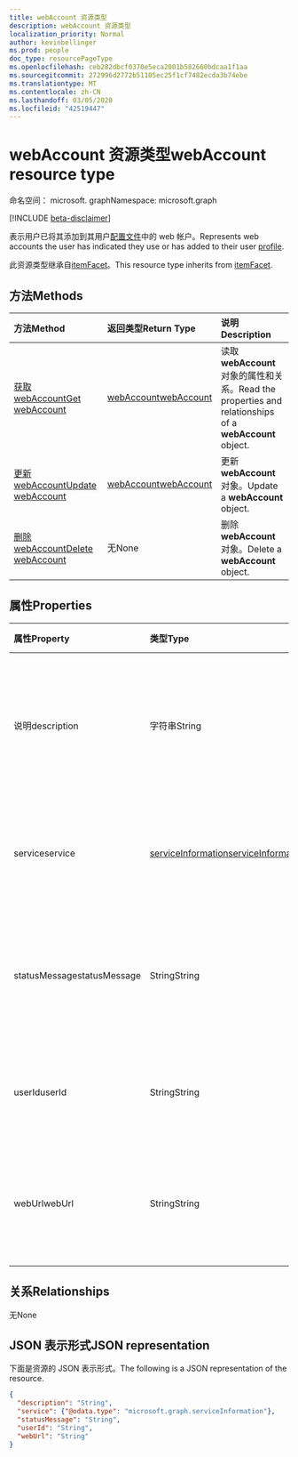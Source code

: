 ```yaml
---
title: webAccount 资源类型
description: webAccount 资源类型
localization_priority: Normal
author: kevinbellinger
ms.prod: people
doc_type: resourcePageType
ms.openlocfilehash: ceb282dbcf0370e5eca2001b582660bdcaa1f1aa
ms.sourcegitcommit: 272996d2772b51105ec25f1cf7482ecda3b74ebe
ms.translationtype: MT
ms.contentlocale: zh-CN
ms.lasthandoff: 03/05/2020
ms.locfileid: "42519447"
---
```

# <a name="webaccount-resource-type"></a><span data-ttu-id="f6197-103">webAccount 资源类型</span><span class="sxs-lookup"><span data-stu-id="f6197-103">webAccount resource type</span></span>

<span data-ttu-id="f6197-104">命名空间： microsoft. graph</span><span class="sxs-lookup"><span data-stu-id="f6197-104">Namespace: microsoft.graph</span></span>

[!INCLUDE [beta-disclaimer](../../includes/beta-disclaimer.md)]

<span data-ttu-id="f6197-105">表示用户已将其添加到其用户[配置文件](profile.md)中的 web 帐户。</span><span class="sxs-lookup"><span data-stu-id="f6197-105">Represents web accounts the user has indicated they use or has added to their user [profile](profile.md).</span></span>

<span data-ttu-id="f6197-106">此资源类型继承自[itemFacet](itemfacet.md)。</span><span class="sxs-lookup"><span data-stu-id="f6197-106">This resource type inherits from [itemFacet](itemfacet.md).</span></span>

## <a name="methods"></a><span data-ttu-id="f6197-107">方法</span><span class="sxs-lookup"><span data-stu-id="f6197-107">Methods</span></span>

| <span data-ttu-id="f6197-108">方法</span><span class="sxs-lookup"><span data-stu-id="f6197-108">Method</span></span>                                     | <span data-ttu-id="f6197-109">返回类型</span><span class="sxs-lookup"><span data-stu-id="f6197-109">Return Type</span></span>                 | <span data-ttu-id="f6197-110">说明</span><span class="sxs-lookup"><span data-stu-id="f6197-110">Description</span></span>                                             |
|:-------------------------------------------|:----------------------------|:--------------------------------------------------------|
| [<span data-ttu-id="f6197-111">获取 webAccount</span><span class="sxs-lookup"><span data-stu-id="f6197-111">Get webAccount</span></span>](../api/webaccount-get.md) | [<span data-ttu-id="f6197-112">webAccount</span><span class="sxs-lookup"><span data-stu-id="f6197-112">webAccount</span></span>](webaccount.md) | <span data-ttu-id="f6197-113">读取**webAccount**对象的属性和关系。</span><span class="sxs-lookup"><span data-stu-id="f6197-113">Read the properties and relationships of a **webAccount** object.</span></span> |
| [<span data-ttu-id="f6197-114">更新 webAccount</span><span class="sxs-lookup"><span data-stu-id="f6197-114">Update webAccount</span></span>](../api/webaccount-update.md)      | [<span data-ttu-id="f6197-115">webAccount</span><span class="sxs-lookup"><span data-stu-id="f6197-115">webAccount</span></span>](webaccount.md) | <span data-ttu-id="f6197-116">更新**webAccount**对象。</span><span class="sxs-lookup"><span data-stu-id="f6197-116">Update a **webAccount** object.</span></span>                               |
| [<span data-ttu-id="f6197-117">删除 webAccount</span><span class="sxs-lookup"><span data-stu-id="f6197-117">Delete webAccount</span></span>](../api/webaccount-delete.md)      | <span data-ttu-id="f6197-118">无</span><span class="sxs-lookup"><span data-stu-id="f6197-118">None</span></span>                        | <span data-ttu-id="f6197-119">删除**webAccount**对象。</span><span class="sxs-lookup"><span data-stu-id="f6197-119">Delete a **webAccount** object.</span></span>                               |

## <a name="properties"></a><span data-ttu-id="f6197-120">属性</span><span class="sxs-lookup"><span data-stu-id="f6197-120">Properties</span></span>

| <span data-ttu-id="f6197-121">属性</span><span class="sxs-lookup"><span data-stu-id="f6197-121">Property</span></span>     | <span data-ttu-id="f6197-122">类型</span><span class="sxs-lookup"><span data-stu-id="f6197-122">Type</span></span>                                      | <span data-ttu-id="f6197-123">说明</span><span class="sxs-lookup"><span data-stu-id="f6197-123">Description</span></span>                                                                                    |
|:-------------|:------------------------------------------|:-----------------------------------------------------------------------------------------------|
|<span data-ttu-id="f6197-124">说明</span><span class="sxs-lookup"><span data-stu-id="f6197-124">description</span></span>   |<span data-ttu-id="f6197-125">字符串</span><span class="sxs-lookup"><span data-stu-id="f6197-125">String</span></span>                                     | <span data-ttu-id="f6197-126">包含用户为所引用服务上的帐户提供的说明。</span><span class="sxs-lookup"><span data-stu-id="f6197-126">Contains the description the user has provided for the account on the service being referenced.</span></span>|
|<span data-ttu-id="f6197-127">service</span><span class="sxs-lookup"><span data-stu-id="f6197-127">service</span></span>       |[<span data-ttu-id="f6197-128">serviceInformation</span><span class="sxs-lookup"><span data-stu-id="f6197-128">serviceInformation</span></span>](serviceinformation.md)| <span data-ttu-id="f6197-129">包含有关要关联的服务的基本详细信息。</span><span class="sxs-lookup"><span data-stu-id="f6197-129">Contains basic detail about the service that is being associated.</span></span>                              |
|<span data-ttu-id="f6197-130">statusMessage</span><span class="sxs-lookup"><span data-stu-id="f6197-130">statusMessage</span></span> |<span data-ttu-id="f6197-131">String</span><span class="sxs-lookup"><span data-stu-id="f6197-131">String</span></span>                                     | <span data-ttu-id="f6197-132">包含来自云服务的状态邮件（如果提供或已同步）。</span><span class="sxs-lookup"><span data-stu-id="f6197-132">Contains a status message from the cloud service if provided or synchronized.</span></span>                  |
|<span data-ttu-id="f6197-133">userId</span><span class="sxs-lookup"><span data-stu-id="f6197-133">userId</span></span>        |<span data-ttu-id="f6197-134">String</span><span class="sxs-lookup"><span data-stu-id="f6197-134">String</span></span>                                     | <span data-ttu-id="f6197-135">为 webaccount 显示的用户名。</span><span class="sxs-lookup"><span data-stu-id="f6197-135">The user name  displayed for the webaccount.</span></span>                                    |
|<span data-ttu-id="f6197-136">webUrl</span><span class="sxs-lookup"><span data-stu-id="f6197-136">webUrl</span></span>        |<span data-ttu-id="f6197-137">String</span><span class="sxs-lookup"><span data-stu-id="f6197-137">String</span></span>                                     | <span data-ttu-id="f6197-138">包含指向云服务上的用户配置文件的链接（如果存在）。</span><span class="sxs-lookup"><span data-stu-id="f6197-138">Contains a link to the user's profile on the cloud service if one exists.</span></span>                       |

## <a name="relationships"></a><span data-ttu-id="f6197-139">关系</span><span class="sxs-lookup"><span data-stu-id="f6197-139">Relationships</span></span>

<span data-ttu-id="f6197-140">无</span><span class="sxs-lookup"><span data-stu-id="f6197-140">None</span></span>

## <a name="json-representation"></a><span data-ttu-id="f6197-141">JSON 表示形式</span><span class="sxs-lookup"><span data-stu-id="f6197-141">JSON representation</span></span>

<span data-ttu-id="f6197-142">下面是资源的 JSON 表示形式。</span><span class="sxs-lookup"><span data-stu-id="f6197-142">The following is a JSON representation of the resource.</span></span>

<!-- {
  "blockType": "resource",
  "optionalProperties": [

  ],
  "@odata.type": "microsoft.graph.webAccount",
  "baseType": ""
}-->

```json
{
  "description": "String",
  "service": {"@odata.type": "microsoft.graph.serviceInformation"},
  "statusMessage": "String",
  "userId": "String",
  "webUrl": "String"
}
```

<!-- uuid: 16cd6b66-4b1a-43a1-adaf-3a886856ed98
2019-02-04 14:57:30 UTC -->
<!-- {
  "type": "#page.annotation",
  "description": "webAccount resource",
  "keywords": "",
  "section": "documentation",
  "tocPath": ""
}-->
